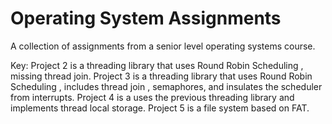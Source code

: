 # Operating System Assignments
A collection of assignments from a senior level operating systems course.

Key:
Project 2 is a threading library that uses Round Robin Scheduling , missing thread join.
Project 3 is a threading library that uses Round Robin Scheduling  , includes thread join , semaphores, and insulates the scheduler from interrupts.
Project 4 is a uses the previous threading library and implements thread local storage.
Project 5 is a file system based on FAT. 
